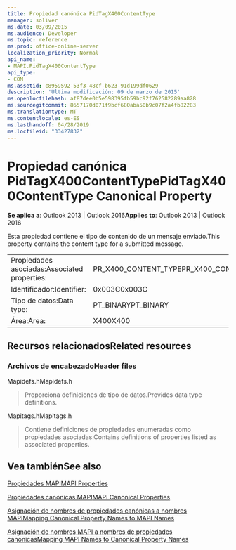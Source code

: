 ```yaml
---
title: Propiedad canónica PidTagX400ContentType
manager: soliver
ms.date: 03/09/2015
ms.audience: Developer
ms.topic: reference
ms.prod: office-online-server
localization_priority: Normal
api_name:
- MAPI.PidTagX400ContentType
api_type:
- COM
ms.assetid: c8959592-53f3-48cf-b623-91d199df0629
description: 'Última modificación: 09 de marzo de 2015'
ms.openlocfilehash: af87dee0b5e598395fb59bc92f762582289aa828
ms.sourcegitcommit: 8657170d071f9bcf680aba50b9c07f2a4fb82283
ms.translationtype: MT
ms.contentlocale: es-ES
ms.lasthandoff: 04/28/2019
ms.locfileid: "33427832"
---
```

# <a name="pidtagx400contenttype-canonical-property"></a><span data-ttu-id="20fb5-103">Propiedad canónica PidTagX400ContentType</span><span class="sxs-lookup"><span data-stu-id="20fb5-103">PidTagX400ContentType Canonical Property</span></span>

  
  
<span data-ttu-id="20fb5-104">**Se aplica a**: Outlook 2013 | Outlook 2016</span><span class="sxs-lookup"><span data-stu-id="20fb5-104">**Applies to**: Outlook 2013 | Outlook 2016</span></span> 
  
<span data-ttu-id="20fb5-105">Esta propiedad contiene el tipo de contenido de un mensaje enviado.</span><span class="sxs-lookup"><span data-stu-id="20fb5-105">This property contains the content type for a submitted message.</span></span>
  
|||
|:-----|:-----|
|<span data-ttu-id="20fb5-106">Propiedades asociadas:</span><span class="sxs-lookup"><span data-stu-id="20fb5-106">Associated properties:</span></span>  <br/> |<span data-ttu-id="20fb5-107">PR_X400_CONTENT_TYPE</span><span class="sxs-lookup"><span data-stu-id="20fb5-107">PR_X400_CONTENT_TYPE</span></span>  <br/> |
|<span data-ttu-id="20fb5-108">Identificador:</span><span class="sxs-lookup"><span data-stu-id="20fb5-108">Identifier:</span></span>  <br/> |<span data-ttu-id="20fb5-109">0x003C</span><span class="sxs-lookup"><span data-stu-id="20fb5-109">0x003C</span></span>  <br/> |
|<span data-ttu-id="20fb5-110">Tipo de datos:</span><span class="sxs-lookup"><span data-stu-id="20fb5-110">Data type:</span></span>  <br/> |<span data-ttu-id="20fb5-111">PT_BINARY</span><span class="sxs-lookup"><span data-stu-id="20fb5-111">PT_BINARY</span></span>  <br/> |
|<span data-ttu-id="20fb5-112">Área:</span><span class="sxs-lookup"><span data-stu-id="20fb5-112">Area:</span></span>  <br/> |<span data-ttu-id="20fb5-113">X400</span><span class="sxs-lookup"><span data-stu-id="20fb5-113">X400</span></span>  <br/> |
   
## <a name="related-resources"></a><span data-ttu-id="20fb5-114">Recursos relacionados</span><span class="sxs-lookup"><span data-stu-id="20fb5-114">Related resources</span></span>

### <a name="header-files"></a><span data-ttu-id="20fb5-115">Archivos de encabezado</span><span class="sxs-lookup"><span data-stu-id="20fb5-115">Header files</span></span>

<span data-ttu-id="20fb5-116">Mapidefs.h</span><span class="sxs-lookup"><span data-stu-id="20fb5-116">Mapidefs.h</span></span>
  
> <span data-ttu-id="20fb5-117">Proporciona definiciones de tipo de datos.</span><span class="sxs-lookup"><span data-stu-id="20fb5-117">Provides data type definitions.</span></span>
    
<span data-ttu-id="20fb5-118">Mapitags.h</span><span class="sxs-lookup"><span data-stu-id="20fb5-118">Mapitags.h</span></span>
  
> <span data-ttu-id="20fb5-119">Contiene definiciones de propiedades enumeradas como propiedades asociadas.</span><span class="sxs-lookup"><span data-stu-id="20fb5-119">Contains definitions of properties listed as associated properties.</span></span>
    
## <a name="see-also"></a><span data-ttu-id="20fb5-120">Vea también</span><span class="sxs-lookup"><span data-stu-id="20fb5-120">See also</span></span>



[<span data-ttu-id="20fb5-121">Propiedades MAPI</span><span class="sxs-lookup"><span data-stu-id="20fb5-121">MAPI Properties</span></span>](mapi-properties.md)
  
[<span data-ttu-id="20fb5-122">Propiedades canónicas MAPI</span><span class="sxs-lookup"><span data-stu-id="20fb5-122">MAPI Canonical Properties</span></span>](mapi-canonical-properties.md)
  
[<span data-ttu-id="20fb5-123">Asignación de nombres de propiedades canónicas a nombres MAPI</span><span class="sxs-lookup"><span data-stu-id="20fb5-123">Mapping Canonical Property Names to MAPI Names</span></span>](mapping-canonical-property-names-to-mapi-names.md)
  
[<span data-ttu-id="20fb5-124">Asignación de nombres MAPI a nombres de propiedades canónicas</span><span class="sxs-lookup"><span data-stu-id="20fb5-124">Mapping MAPI Names to Canonical Property Names</span></span>](mapping-mapi-names-to-canonical-property-names.md)

